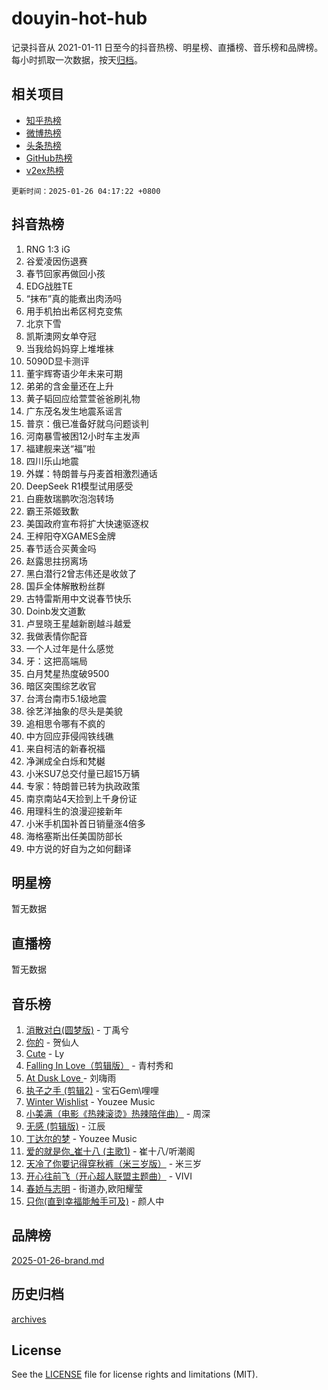 # douyin-hot-hub

记录抖音从 2021-01-11 日至今的抖音热榜、明星榜、直播榜、音乐榜和品牌榜。每小时抓取一次数据，按天[归档](archives)。

## 相关项目

- [知乎热榜](https://github.com/lonnyzhang423/zhihu-hot-hub)
- [微博热榜](https://github.com/lonnyzhang423/weibo-hot-hub)
- [头条热榜](https://github.com/lonnyzhang423/toutiao-hot-hub)
- [GitHub热榜](https://github.com/lonnyzhang423/github-hot-hub)
- [v2ex热榜](https://github.com/lonnyzhang423/v2ex-hot-hub)


`更新时间：2025-01-26 04:17:22 +0800`

## 抖音热榜

1. RNG 1:3 iG
1. 谷爱凌因伤退赛
1. 春节回家再做回小孩
1. EDG战胜TE
1. “抹布”真的能煮出肉汤吗
1. 用手机拍出希区柯克变焦
1. 北京下雪
1. 凯斯澳网女单夺冠
1. 当我给妈妈穿上堆堆袜
1. 5090D显卡测评
1. 董宇辉寄语少年未来可期
1. 弟弟的含金量还在上升
1. 黄子韬回应给萱萱爸爸刷礼物
1. 广东茂名发生地震系谣言
1. 普京：俄已准备好就乌问题谈判
1. 河南暴雪被困12小时车主发声
1. 福建舰来送“福”啦
1. 四川乐山地震
1. 外媒：特朗普与丹麦首相激烈通话
1. DeepSeek R1模型试用感受
1. 白鹿敖瑞鹏吹泡泡转场
1. 霸王茶姬致歉
1. 美国政府宣布将扩大快速驱逐权
1. 王梓阳夺XGAMES金牌
1. 春节适合买黄金吗
1. 赵露思拄拐离场
1. 黑白潜行2曾志伟还是收敛了
1. 国乒全体解散粉丝群
1. 古特雷斯用中文说春节快乐
1. Doinb发文道歉
1. 卢昱晓王星越新剧越斗越爱
1. 我做表情你配音
1. 一个人过年是什么感觉
1. 牙：这把高端局
1. 白月梵星热度破9500
1. 暗区突围综艺收官
1. 台湾台南市5.1级地震
1. 徐艺洋抽象的尽头是美貌
1. 追相思令哪有不疯的
1. 中方回应菲侵闯铁线礁
1. 来自柯洁的新春祝福
1. 净渊成全白烁和梵樾
1. 小米SU7总交付量已超15万辆
1. 专家：特朗普已转为执政政策
1. 南京南站4天捡到上千身份证
1. 用理科生的浪漫迎接新年
1. 小米手机国补首日销量涨4倍多
1. 海格塞斯出任美国防部长
1. 中方说的好自为之如何翻译

## 明星榜

暂无数据

## 直播榜

暂无数据

## 音乐榜

1. [消散对白(圆梦版)](https://sf5-hl-cdn-tos.douyinstatic.com/obj/tos-cn-ve-2774/og4jB5I5IizzoZVAAAzWgBMAsMDWoArfwBOiFs) - 丁禹兮
1. [你的](https://sf5-hl-cdn-tos.douyinstatic.com/obj/tos-cn-ve-2774/oYuIeKf42jB7sEV6B2upMdpYAgfrQWj0FeRegh) - 贺仙人
1. [Cute](https://sf3-cdn-tos.douyinstatic.com/obj/tos-cn-ve-2774/o4IbIzHWKAAB4wsS5qMBRiiAlEBGTpQRNfFvuo) - Ly
1. [Falling In Love（剪辑版）](https://sf5-hl-cdn-tos.douyinstatic.com/obj/tos-cn-ve-2774/o8ajpA8zzgBPahbBIO8AcKGBLJezFCRd1wfP9f) - 青村秀和
1. [ At Dusk  Love ](https://sf5-hl-cdn-tos.douyinstatic.com/obj/tos-cn-ve-2774/o8CrpCf5CaYgI4ZrtQgMQAFEfuGqNnRSDQAPBc) - 刘嗨雨
1. [执子之手 (剪辑2)](https://sf5-hl-cdn-tos.douyinstatic.com/obj/tos-cn-ve-2774/oUoZLQjCc31XzqsBnBQUNgeKtYPBcgbFDwtfcu) - 宝石Gem\哩哩
1. [Winter Wishlist](https://sf5-hl-cdn-tos.douyinstatic.com/obj/tos-cn-ve-2774/oIIgUOeamCFCVAzxN6MFRLIBlLGpUqQxeeHrLE) - Youzee Music
1. [小美满（电影《热辣滚烫》热辣陪伴曲）](https://sf5-hl-cdn-tos.douyinstatic.com/obj/tos-cn-ve-2774/o0GAn2lSgfZIDUgtevCGDQYnFg4CwnrBaxbTZL) - 周深
1. [无感 (剪辑版)](https://sf5-hl-cdn-tos.douyinstatic.com/obj/tos-cn-ve-2774/o0eIsUzJBDlQaQFC5OFlgbMEZC1TFYBftOBn6p) - 江辰
1. [丁达尔的梦](https://sf5-hl-cdn-tos.douyinstatic.com/obj/tos-cn-ve-2774/oMU3WirUZBVQkAC9ccG5P2IQirziZM2RTInUY) - Youzee Music
1. [爱的就是你_崔十八 (主歌1)](https://sf5-hl-cdn-tos.douyinstatic.com/obj/tos-cn-ve-2774/oI5BO5DhFZ6UTcNCnZaOCBLtZ7WIMQGfgnXf5E) - 崔十八/听潮阁
1. [天冷了你要记得穿秋裤（米三岁版）](https://sf5-hl-cdn-tos.douyinstatic.com/obj/tos-cn-ve-2774/oQlIwVIDWiZ6BQilAorS7MA0AgCkQDvcZAdm1) - 米三岁
1. [开心往前飞（开心超人联盟主题曲）](https://sf5-hl-cdn-tos.douyinstatic.com/obj/tos-cn-ve-2774/9d8fb7c82cf1421fb93a9fe925275e0a) - VIVI
1. [春娇与志明](https://sf6-cdn-tos.douyinstatic.com/obj/tos-cn-ve-2774/e530d8fceb7044b39707d7f9ff54add1) - 街道办,欧阳耀莹
1. [只你(直到幸福能触手可及)](https://sf5-hl-cdn-tos.douyinstatic.com/obj/tos-cn-ve-2774/o0lBkRDzFTeaVSUz3ZZSCBVtZ5DIMQGfgmEAuE) - 颜人中

## 品牌榜

[2025-01-26-brand.md](archives/2025-01-26-brand.md)

## 历史归档

[archives](archives)

## License

See the [LICENSE](LICENSE) file for license rights and limitations (MIT).
